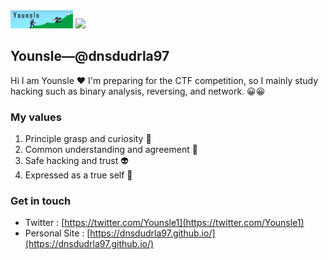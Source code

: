 
<img src="/img/github_banner.png" width=100> 
<img src="https://raw.githubusercontent.com/coderjojo/coderjojo/master/img/github.gif" width=100>

## Younsle—@dnsdudrla97

Hi I am Younsle ❤ I'm preparing for the CTF competition, so I mainly study hacking such as binary analysis, reversing, and network. 😀😀

### My values
1. Principle grasp and curiosity 🥽
2. Common understanding and agreement 🙌
3. Safe hacking and trust 👽
4. Expressed as a true self 💓

### Get in touch
- Twitter : [https://twitter.com/Younsle1](https://twitter.com/Younsle1)
- Personal Site : [https://dnsdudrla97.github.io/](https://dnsdudrla97.github.io/)
